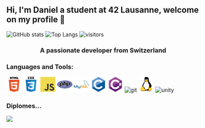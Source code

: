 ## Hi, I'm Daniel a student at 42 Lausanne, welcome on my profile 👋

![GitHub stats](https://github-readme-stats.vercel.app/api?username=daniel149afonso&show_icons=true)
![Top Langs](https://github-readme-stats.vercel.app/api/top-langs/?username=daniel149afonso&layout=compact)
![visitors](https://visitor-badge.laobi.icu/badge?page_id=daniel149afonso.elouan42)

<h3 align="center">A passionate developer from Switzerland</h3>

<h3 align="left">Languages and Tools:</h3>
<p align="left">
<!---HTML------------------->
<a href="https://www.w3.org/html/" target="_blank" rel="noreferrer" style="text-decoration: none;">
  <img src="https://raw.githubusercontent.com/devicons/devicon/master/icons/html5/html5-original-wordmark.svg" alt="html5" width="40" height="40"/>
</a>
<!---CSS--------------------->
<a href="https://www.w3schools.com/css/" target="_blank" rel="noreferrer" style="text-decoration: none;"> <img src="https://raw.githubusercontent.com/devicons/devicon/master/icons/css3/css3-original-wordmark.svg" alt="css3" width="40" height="40"/> </a> 
<!---JS--------------------->
<a href="https://developer.mozilla.org/en-US/docs/Web/JavaScript" target="_blank" rel="noreferrer" style="text-decoration: none;"> <img src="https://raw.githubusercontent.com/devicons/devicon/master/icons/javascript/javascript-original.svg" alt="javascript" width="40" height="40"/> </a>
<!---PHP--------------------->
<a href="https://www.php.net" target="_blank" rel="noreferrer" style="text-decoration: none;"> <img src="https://raw.githubusercontent.com/devicons/devicon/master/icons/php/php-original.svg" alt="php" width="40" height="40"/> </a>
<!---MYSQL--------------------->
<a href="https://www.mysql.com/" target="_blank" rel="noreferrer" style="text-decoration: none;"> <img src="https://raw.githubusercontent.com/devicons/devicon/master/icons/mysql/mysql-original-wordmark.svg" alt="mysql" width="40" height="40"/> </a>
<!---C--------------------->
<a href="https://www.cprogramming.com/" target="_blank" rel="noreferrer" style="text-decoration: none;"> <img src="https://raw.githubusercontent.com/devicons/devicon/master/icons/c/c-original.svg" alt="c" width="40" height="40"/> </a> 
<!---C#--------------------->
<a href="https://www.w3schools.com/cs/" target="_blank" rel="noreferrer" style="text-decoration: none;"> <img src="https://raw.githubusercontent.com/devicons/devicon/master/icons/csharp/csharp-original.svg" alt="csharp" width="40" height="40"/> </a>
<!---GIT--------------------->
<a href="https://git-scm.com/" target="_blank" rel="noreferrer" style="text-decoration: none;"> <img src="https://www.vectorlogo.zone/logos/git-scm/git-scm-icon.svg" alt="git" width="40" height="40"/> </a>
<!---LINUX--------------------->
<a href="https://www.linux.org/" target="_blank" rel="noreferrer" style="text-decoration: none;"> <img src="https://raw.githubusercontent.com/devicons/devicon/master/icons/linux/linux-original.svg" alt="linux" width="40" height="40"/> </a>
<!---UNITY--------------------->
<a href="https://unity.com/" target="_blank" rel="noreferrer" style="text-decoration: none;"> <img src="https://www.vectorlogo.zone/logos/unity3d/unity3d-icon.svg" alt="unity" width="40" height="40"/> </a>

### Diplomes...
<img src= "[file:///C:/Users/danie/OneDrive/Bureau/certificat_dev_web.jpg](https://github.com/daniel149afonso/daniel149afonso/blob/main/certificat_dev_web.jpg)">
</p>


<!--
**daniel149afonso/daniel149afonso** is a ✨ _special_ ✨ repository because its `README.md` (this file) appears on your GitHub profile.

Here are some ideas to get you started:

- 🔭 I’m currently working on ...
- 🌱 I’m currently learning ...
- 👯 I’m looking to collaborate on ...
- 🤔 I’m looking for help with ...
- 💬 Ask me about ...
- 📫 How to reach me: ...
- 😄 Pronouns: ...
- ⚡ Fun fact: ...
-->
